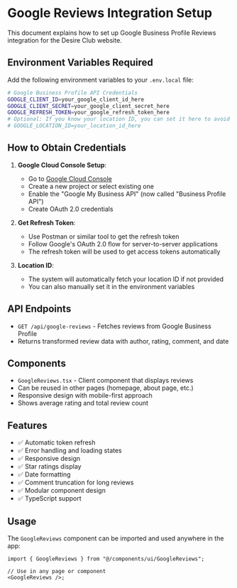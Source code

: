 # Google Reviews Integration Setup

This document explains how to set up Google Business Profile Reviews integration for the Desire Club website.

## Environment Variables Required

Add the following environment variables to your `.env.local` file:

```bash
# Google Business Profile API Credentials
GOOGLE_CLIENT_ID=your_google_client_id_here
GOOGLE_CLIENT_SECRET=your_google_client_secret_here
GOOGLE_REFRESH_TOKEN=your_google_refresh_token_here
# Optional: If you know your location ID, you can set it here to avoid API calls
# GOOGLE_LOCATION_ID=your_location_id_here
```

## How to Obtain Credentials

1. **Google Cloud Console Setup**:

   - Go to [Google Cloud Console](https://console.cloud.google.com/)
   - Create a new project or select existing one
   - Enable the "Google My Business API" (now called "Business Profile API")
   - Create OAuth 2.0 credentials

2. **Get Refresh Token**:

   - Use Postman or similar tool to get the refresh token
   - Follow Google's OAuth 2.0 flow for server-to-server applications
   - The refresh token will be used to get access tokens automatically

3. **Location ID**:
   - The system will automatically fetch your location ID if not provided
   - You can also manually set it in the environment variables

## API Endpoints

- `GET /api/google-reviews` - Fetches reviews from Google Business Profile
- Returns transformed review data with author, rating, comment, and date

## Components

- `GoogleReviews.tsx` - Client component that displays reviews
- Can be reused in other pages (homepage, about page, etc.)
- Responsive design with mobile-first approach
- Shows average rating and total review count

## Features

- ✅ Automatic token refresh
- ✅ Error handling and loading states
- ✅ Responsive design
- ✅ Star ratings display
- ✅ Date formatting
- ✅ Comment truncation for long reviews
- ✅ Modular component design
- ✅ TypeScript support

## Usage

The `GoogleReviews` component can be imported and used anywhere in the app:

```tsx
import { GoogleReviews } from "@/components/ui/GoogleReviews";

// Use in any page or component
<GoogleReviews />;
```
